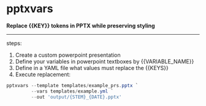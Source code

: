 # pptxvars

**Replace {{KEY}} tokens in PPTX while preserving styling**

---

steps:

1. Create a custom powerpoint presentation
2. Define your variables in powerpoint textboxes by {{VARIABLE_NAME}}
3. Define in a YAML file what values must replace the {{KEYS}}
4. Execute replacement:

```PowerShell
pptxvars --template templates/example_prs.pptx `
         --vars templates/example.yml `
         --out 'output/{STEM}_{DATE}.pptx'
```
